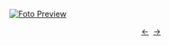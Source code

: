 [![Foto Preview](preview/n306.avif)](https://20essentials.github.io/project-000-306)

<div align="center" style="display: flex; justify-content: center;">
  <a  href="https://github.com/20essentials/project-000-305" target="_blank">&#8592;</a>
  &nbsp;&nbsp;
  <a  href="https://github.com/20essentials/project-000-307" target="_blank">&#8594;</a>
</div>
